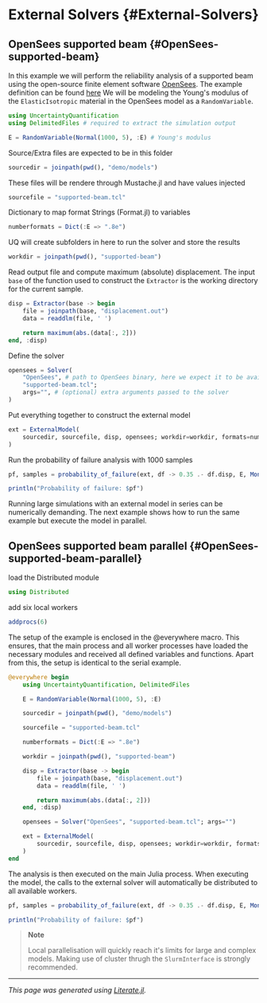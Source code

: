 
# External Solvers {#External-Solvers}

## OpenSees supported beam {#OpenSees-supported-beam}

In this example we will perform the reliability analysis of a supported beam using the open-source finite element software [OpenSees](https://opensees.berkeley.edu/). The example definition can be found [here](https://opensees.berkeley.edu/wiki/index.php/Simply_supported_beam_modeled_with_two_dimensional_solid_elements) We will be modeling the Young&#39;s modulus of the `ElasticIsotropic` material in the OpenSees model as a `RandomVariable`.

```julia
using UncertaintyQuantification
using DelimitedFiles # required to extract the simulation output

E = RandomVariable(Normal(1000, 5), :E) # Young's modulus
```


Source/Extra files are expected to be in this folder

```julia
sourcedir = joinpath(pwd(), "demo/models")
```


These files will be rendere through Mustache.jl and have values injected

```julia
sourcefile = "supported-beam.tcl"
```


Dictionary to map format Strings (Format.jl) to variables

```julia
numberformats = Dict(:E => ".8e")
```


UQ will create subfolders in here to run the solver and store the results

```julia
workdir = joinpath(pwd(), "supported-beam")
```


Read output file and compute maximum (absolute) displacement. The input `base` of the function used to construct the `Extractor` is the working directory for the current sample.

```julia
disp = Extractor(base -> begin
    file = joinpath(base, "displacement.out")
    data = readdlm(file, ' ')

    return maximum(abs.(data[:, 2]))
end, :disp)
```


Define the solver

```julia
opensees = Solver(
    "OpenSees", # path to OpenSees binary, here we expect it to be available on the system PATH
    "supported-beam.tcl";
    args="", # (optional) extra arguments passed to the solver
)
```


Put everything together to construct the external model

```julia
ext = ExternalModel(
    sourcedir, sourcefile, disp, opensees; workdir=workdir, formats=numberformats
)
```


Run the probability of failure analysis with 1000 samples

```julia
pf, samples = probability_of_failure(ext, df -> 0.35 .- df.disp, E, MonteCarlo(1000))

println("Probability of failure: $pf")
```


Running large simulations with an external model in series can be numerically demanding. The next example shows how to run the same example but execute the model in parallel.

## OpenSees supported beam parallel {#OpenSees-supported-beam-parallel}

load the Distributed module

```julia
using Distributed
```


add six local workers

```julia
addprocs(6)
```


The setup of the example is enclosed in the @everywhere macro. This ensures, that the main process and all worker processes have loaded the necessary modules and received all defined variables and functions. Apart from this, the setup is identical to the serial example.

```julia
@everywhere begin
    using UncertaintyQuantification, DelimitedFiles

    E = RandomVariable(Normal(1000, 5), :E)

    sourcedir = joinpath(pwd(), "demo/models")

    sourcefile = "supported-beam.tcl"

    numberformats = Dict(:E => ".8e")

    workdir = joinpath(pwd(), "supported-beam")

    disp = Extractor(base -> begin
        file = joinpath(base, "displacement.out")
        data = readdlm(file, ' ')

        return maximum(abs.(data[:, 2]))
    end, :disp)

    opensees = Solver("OpenSees", "supported-beam.tcl"; args="")

    ext = ExternalModel(
        sourcedir, sourcefile, disp, opensees; workdir=workdir, formats=numberformats
    )
end
```


The analysis is then executed on the main Julia process. When executing the model, the calls to the external solver will automatically be distributed to all available workers.

```julia
pf, samples = probability_of_failure(ext, df -> 0.35 .- df.disp, E, MonteCarlo(1000))

println("Probability of failure: $pf")
```

> 
> **Note**
> 
> Local parallelisation will quickly reach it&#39;s limits for large and complex models. Making use of  cluster thrugh the `SlurmInterface` is strongly recommended.
> 



---


_This page was generated using [Literate.jl](https://github.com/fredrikekre/Literate.jl)._

